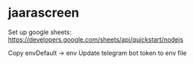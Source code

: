 # jaarascreen


Set up google sheets:
https://developers.google.com/sheets/api/quickstart/nodejs

Copy envDefault -> env
Update telegram bot token to env file
